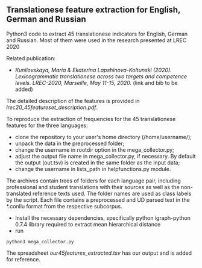 ## Translationese feature extraction for English, German and Russian

Python3 code to extract 45 translationese indicators for English, German and Russian. 
Most of them were used in the research presented at LREC 2020

Related publication:
- *Kunilovskaya, Maria & Ekaterina Lapshinova-Koltunski (2020). Lexicogrammatic translationese across two targets and competence levels. 
LREC-2020, Marseille, May 11-15, 2020.*
(link and bib to be added)

The detailed description of the features is provided in *lrec20_45featureset_description.pdf*.

To reproduce the extraction of frequencies for the 45 translationese features for the three languages:
- clone the repository to your user's home directory (/home/username/);
- unpack the data in the preprocessed folder; 
- change the username in rootdir option in the mega_collector.py;
- adjust the output file name in mega_collector.py, if necessary. By default the output (out.tsv) is created in the same folder as the input data;
- change the username in lists_path in helpfunctions.py module. 

The archives contain trees of folders for each language pair, including professional and student translations 
with their sources as well as the non-translated reference texts used. The folder names are used as class labels by the script.
Each file contains a preprocessed and UD parsed text in the *.conllu format from the respective subcorpus.

- Install the necessary dependencies, specifically python igraph-python 0.7.4 library required to extract mean hierarchical distance
- run
```
python3 mega_collector.py
```
The spreadsheet *our45features_extracted.tsv* has our output and is added for reference.





